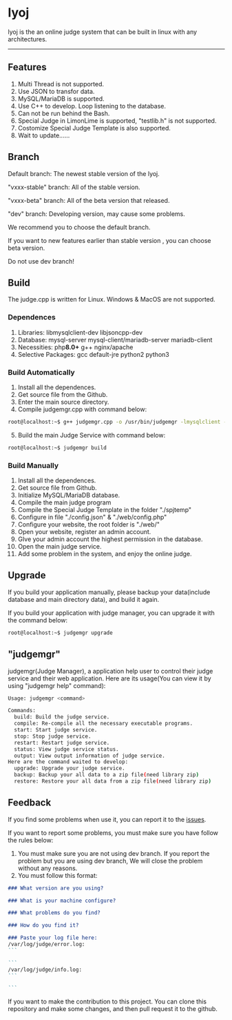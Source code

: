 # lyoj

lyoj is the an online judge system that can be built in linux with any architectures.

------

## Features

1. Multi Thread is not supported.
2. Use JSON to transfor data.
3. MySQL/MariaDB is supported.
4. Use C++ to develop. Loop listening to the database.
5. Can not be run behind the Bash.
6. Special Judge in LimonLime is supported, "testlib.h" is not supported.
7. Costomize Special Judge Template is also supported.
8. Wait to update......

## Branch

Default branch: The newest stable version of the lyoj.

"vxxx-stable" branch: All of the stable version.

"vxxx-beta" branch: All of the beta version that released.

"dev" branch: Developing version, may cause some problems.

We recommend you to choose the default branch.

If you want to new features earlier than stable version , you can choose beta version.

Do not use dev branch!

## Build

The judge.cpp is written for Linux. Windows & MacOS are not supported.

### Dependences

1. Libraries: libmysqlclient-dev libjsoncpp-dev
2. Database: mysql-server mysql-client/mariadb-server mariadb-client
3. Necessities: php**8.0+** g++ nginx/apache
4. Selective Packages: gcc default-jre python2 python3

### Build Automatically

1. Install all the dependences.
2. Get source file from the Github.
3. Enter the main source directory.
4. Compile judgemgr.cpp with command below:
```bash
root@localhost:~$ g++ judgemgr.cpp -o /usr/bin/judgemgr -lmysqlclient -O2 -std=c++14
```
5. Build the main Judge Service with command below:
```bash
root@localhost:~$ judgemgr build
```

### Build Manually

1. Install all the dependences.
2. Get source file from Github.
3. Initialize MySQL/MariaDB database.
4. Compile the main judge program
5. Compile the Special Judge Template in the folder "./spjtemp"
6. Configure in file "./config.json" & "./web/config.php"
7. Configure your website, the root folder is "./web/"
8. Open your website, register an admin account.
9. GIve your admin account the highest permission in the database.
10. Open the main judge service.
11. Add some problem in the system, and enjoy the online judge.

## Upgrade

If you build your application manually, please backup your data(include database and main directory data), and build it again.

If you build your application with judge manager, you can upgrade it with the command below:
```bash
root@localhost:~$ judgemgr upgrade 
```

## "judgemgr"

judgemgr(Judge Manager), a application help user to control their judge service and their web application. Here are its usage(You can view it by using "judgemgr help" command):

```bash
Usage: judgemgr <command>

Commands:
  build: Build the judge service.
  compile: Re-compile all the necessary executable programs.
  start: Start judge service.
  stop: Stop judge service.
  restart: Restart judge service.
  status: View judge service status.
  output: View output information of judge service.
Here are the command waited to develop:
  upgrade: Upgrade your judge service.
  backup: Backup your all data to a zip file(need library zip)
  restore: Restore your all data from a zip file(need library zip)
```

## Feedback

If you find some problems when use it, you can report it to the [issues]().

If you want to report some problems, you must make sure you have follow the rules below:

1. You must make sure you are not using dev branch. If you report the problem but you are using dev branch, We will close the problem without any reasons.
2. You must follow this format:

````markdown
### What version are you using?

### What is your machine configure?

### What problems do you find?

### How do you find it?

### Paste your log file here: 
/var/log/judge/error.log: 
```

```
/var/log/judge/info.log:
```

```
````

If you want to make the contribution to this project. You can clone this repository and make some changes, and then pull request it to the github.
